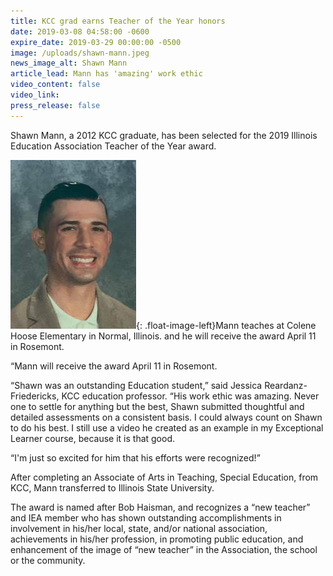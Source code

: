 ```yaml
---
title: KCC grad earns Teacher of the Year honors
date: 2019-03-08 04:58:00 -0600
expire_date: 2019-03-29 00:00:00 -0500
image: /uploads/shawn-mann.jpeg
news_image_alt: Shawn Mann
article_lead: Mann has 'amazing' work ethic
video_content: false
video_link:
press_release: false
---
```


Shawn Mann, a 2012 KCC graduate, has been selected for the 2019 Illinois Education Association Teacher of the Year award.

![](/uploads/shawn-mann-compressed.jpeg){: .float-image-left}Mann teaches at Colene Hoose Elementary in Normal, Illinois. and he will receive the award April 11 in Rosemont.

“Mann will receive the award April 11 in Rosemont.

“Shawn was an outstanding Education student,” said Jessica Reardanz-Friedericks, KCC education professor. “His work ethic was amazing. Never one to settle for anything but the best, Shawn submitted thoughtful and detailed assessments on a consistent basis. I could always count on Shawn to do his best. I still use a video he created as an example in my Exceptional Learner course, because it is that good.&nbsp;

“I'm just so excited for him that his efforts were recognized!”

After completing an Associate of Arts in Teaching, Special Education, from KCC, Mann transferred to Illinois State University.

The award is named after Bob Haisman, and recognizes a “new teacher” and IEA member who has shown outstanding accomplishments in involvement in his/her local, state, and/or national association, achievements in his/her profession, in promoting public education, and enhancement of the image of “new teacher” in the Association, the school or the community.